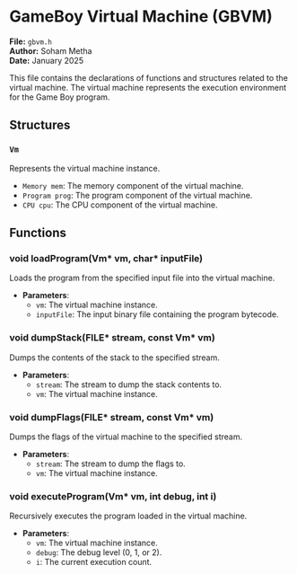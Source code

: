 # GameBoy Virtual Machine (GBVM)
**File:** `gbvm.h`  
**Author:** Soham Metha  
**Date:** January 2025

This file contains the declarations of functions and structures related to the virtual machine. The virtual machine represents the execution environment for the Game Boy program.

## Structures

### `Vm`
Represents the virtual machine instance.

- `Memory mem`: The memory component of the virtual machine.
- `Program prog`: The program component of the virtual machine.
- `CPU cpu`: The CPU component of the virtual machine.

## Functions

### void loadProgram(Vm* vm, char* inputFile)
Loads the program from the specified input file into the virtual machine.

- **Parameters**:
  - `vm`: The virtual machine instance.
  - `inputFile`: The input binary file containing the program bytecode.

### void dumpStack(FILE* stream, const Vm* vm)
Dumps the contents of the stack to the specified stream.

- **Parameters**:
  - `stream`: The stream to dump the stack contents to.
  - `vm`: The virtual machine instance.

### void dumpFlags(FILE* stream, const Vm* vm)
Dumps the flags of the virtual machine to the specified stream.

- **Parameters**:
  - `stream`: The stream to dump the flags to.
  - `vm`: The virtual machine instance.

### void executeProgram(Vm* vm, int debug, int i)
Recursively executes the program loaded in the virtual machine.

- **Parameters**:
  - `vm`: The virtual machine instance.
  - `debug`: The debug level (0, 1, or 2).
  - `i`: The current execution count.